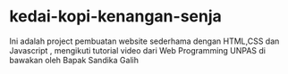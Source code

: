 # kedai-kopi-kenangan-senja
Ini adalah project pembuatan website sederhama dengan HTML,CSS dan Javascript , mengikuti tutorial video dari Web Programming UNPAS di bawakan oleh Bapak Sandika Galih
